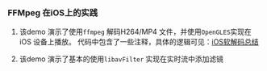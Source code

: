 ### FFMpeg 在iOS上的实践

1. 该demo 演示了使用`ffmpeg` 解码H264/MP4 文件，并使用`OpenGLES`实现在iOS 设备上播放。
代码中包含了一些注释，具体的逻辑可见：[iOS软解码总结](https://blog.csdn.net/Abe_liu/article/details/107789204)

2. 该demo 演示了基本的使用`libavFilter` 实现在实时流中添加滤镜

